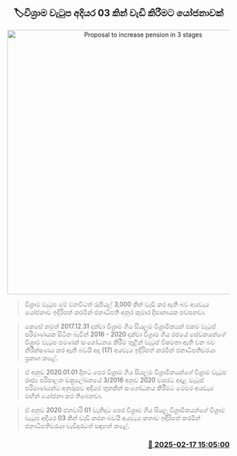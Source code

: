 <p align='center'><b><h2 align='center' title='Proposal to increase pension in 3 stages'>🏷විශ්‍රාම වැටුප අදියර 03 කින් වැඩි කිරීමට යෝජනාවක් </h2></b></p>
<p align='center'><img src='https://helakuru.sgp1.cdn.digitaloceanspaces.com/esana/images/lib/anura-president-budget-2025.jpg' width='600' alt='Proposal to increase pension in 3 stages'></p>

> විශ්‍රාම වැටුප මේ වනවිටත් රුපියල් 3,000 කින් වැඩි කර ඇති බව අයවැය යෝජනාව ඉදිරිපත් කරමින් ජනාධිපති අනුර කුමාර දිසානායක පවසනවා.

> කෙසේ නමුත් 2017.12.31 දක්වා විශ්‍රාම ගිය සියලුම විශ්‍රාමිකයන් එකම වැටුප් පරිමාණයක සිටින බැවින් 2016 - 2020 දක්වා විශ්‍රාම ගිය රජයේ සේවකයන්ගේ විශ්‍රාම වැටුප පමණක් සංශෝධනය කිරීම තුළින් වැටුප් වි​ෂමතා ඇති වන බව නිරීක්ෂණය කර ඇති බවයි අද (17) අයවැය ඉදිරිපත් කරමින් ජනාධිපතිවරයා ප්‍රකාශ කළේ.

> ඒ අනුව 2020.01.01 දිනට පෙර විශ්‍රාම ගිය සියලුම විශ්‍රාමිකයන්ගේ විශ්‍රාම වැටුප රාජ්‍ය පරිපාලන චක්‍රලේඛන​යේ 3/2016 අනුව 2020 වසරට අදාළ වැටුප් පරිමාණයන්ට අනුරූපව අදියර තුනකින් සංශෝධනය කිරීමට මෙවර අයවැය මඟින් යෝජනා කර තිබෙනවා.

> ඒ අනුව 2020 ජනවාරි 01 වැනිදාට පෙර විශ්‍රාම ගිය සියලු විශ්‍රාමිකයන්ගේ විශ්‍රාම වැටුප අදියර 03 කින් වැඩි කරන බවයි අයවැය කතාව ඉදිරිපත් කරමින් ජනාධිපතිවරයා වැඩිදුරටත් සඳහන් කළේ. 



<h3 align='right'><a href='https://www.helakuru.lk/esana/p/107535/'>📅 2025-02-17 15:05:00</a></h3>
